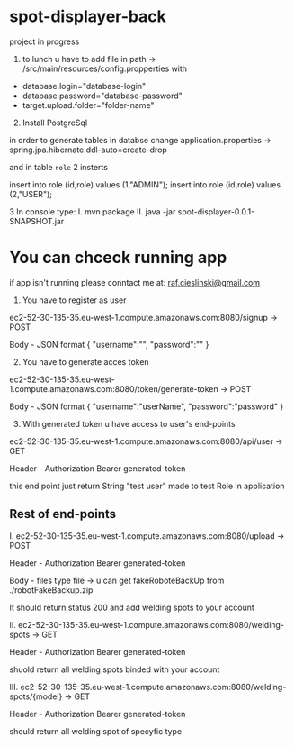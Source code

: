 # spot-displayer-back

project in progress

1. to lunch u have to add file in path -> /src/main/resources/config.propperties with 

- database.login="database-login"
- database.password="database-password"
- target.upload.folder="folder-name"

2. Install PostgreSql

in order to generate tables in databse change application.properties -> spring.jpa.hibernate.ddl-auto=create-drop

and in table `role` 2 insterts

insert into role (id,role) values (1,"ADMIN");
insert into role (id,role) values (2,"USER");
 
3 In console type:
I. mvn package 
II. java -jar spot-displayer-0.0.1-SNAPSHOT.jar 

# You can chceck running app

if app isn't running please conntact me at: raf.cieslinski@gmail.com

1. You have to register as user

ec2-52-30-135-35.eu-west-1.compute.amazonaws.com:8080/signup -> POST

Body -
JSON format
{
	"username":"<userName>",
	"password":"<password>"
}

2. You have to generate acces token

ec2-52-30-135-35.eu-west-1.compute.amazonaws.com:8080/token/generate-token -> POST

Body -
JSON format
{
	"username":"userName",
	"password":"password"
}
 
3. With generated token u have access to user's end-points

ec2-52-30-135-35.eu-west-1.compute.amazonaws.com:8080/api/user -> GET

Header -
Authorization Bearer generated-token

this end point just return String "test user" made to test Role in application

## Rest of end-points

I. ec2-52-30-135-35.eu-west-1.compute.amazonaws.com:8080/upload -> POST

Header - 
Authorization Bearer generated-token
	
Body - 
files type file -> u can get fakeRoboteBackUp from ./robotFakeBackup.zip

It should return status 200 and add welding spots to your account


II. ec2-52-30-135-35.eu-west-1.compute.amazonaws.com:8080/welding-spots -> GET

Header - 
Authorization Bearer generated-token

shuold return all welding spots binded with your account


III. ec2-52-30-135-35.eu-west-1.compute.amazonaws.com:8080/welding-spots/{model} -> GET

Header - 
Authorization Bearer generated-token

should return all welding spot of specyfic type
